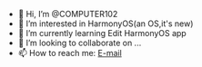 - 👋 Hi, I’m @COMPUTER102
- 👀 I’m interested in HarmonyOS(an OS,it's new)
- 🌱 I’m currently learning Edit HarmonyOS app
- 💞️ I’m looking to collaborate on ...
- 📫 How to reach me: [E-mail](mailto:leo20190816@outlook.com)

<!---
COMPUTER102/COMPUTER102 is a ✨ special ✨ repository because its `README.md` (this file) appears on your GitHub profile.
You can click the Preview link to take a look at your changes.
--->
